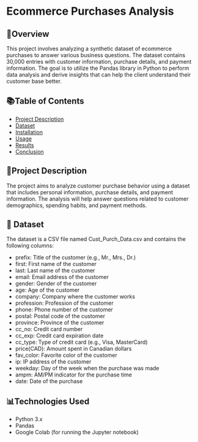# Ecommerce Purchases Analysis

## 📌Overview
This project involves analyzing a synthetic dataset of ecommerce purchases to answer various business questions. The dataset contains 30,000 entries with customer information, purchase details, and payment information. The goal is to utilize the Pandas library in Python to perform data analysis and derive insights that can help the client understand their customer base better.

## 📚Table of Contents
- [Project Description](#Project_Description)
- [Dataset](#Dataset)
- [Installation](#Installation)
- [Usage](#Usage)
- [Results]([#Results)
- [Conclusion](#Conclusion)

## 📌Project Description
The project aims to analyze customer purchase behavior using a dataset that includes personal information, purchase details, and payment information. The analysis will help answer questions related to customer demographics, spending habits, and payment methods.

## 🚀 Dataset
The dataset is a CSV file named Cust_Purch_Data.csv and contains the following columns:
- prefix: Title of the customer (e.g., Mr., Mrs., Dr.)
- first: First name of the customer
- last: Last name of the customer
- email: Email address of the customer
- gender: Gender of the customer
- age: Age of the customer
- company: Company where the customer works
- profession: Profession of the customer
- phone: Phone number of the customer
- postal: Postal code of the customer
- province: Province of the customer
- cc_no: Credit card number
- cc_exp: Credit card expiration date
- cc_type: Type of credit card (e.g., Visa, MasterCard)
- price(CAD): Amount spent in Canadian dollars
- fav_color: Favorite color of the customer
- ip: IP address of the customer
- weekday: Day of the week when the purchase was made
- ampm: AM/PM indicator for the purchase time
- date: Date of the purchase

## 📊Technologies Used
- Python 3.x
- Pandas
- Google Colab (for running the Jupyter notebook)
